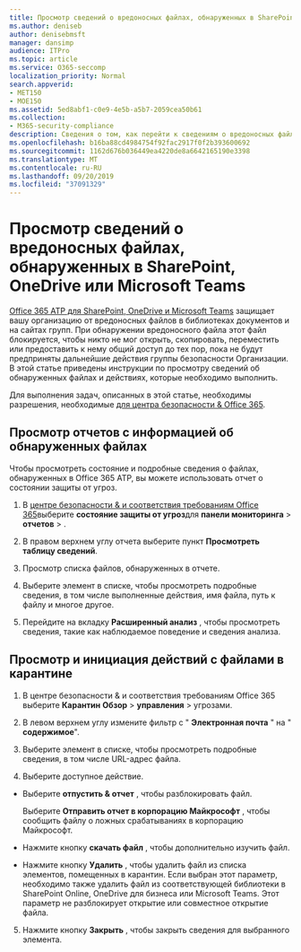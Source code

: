 ```yaml
---
title: Просмотр сведений о вредоносных файлах, обнаруженных в SharePoint, OneDrive или Microsoft Teams
ms.author: deniseb
author: denisebmsft
manager: dansimp
audience: ITPro
ms.topic: article
ms.service: O365-seccomp
localization_priority: Normal
search.appverid:
- MET150
- MOE150
ms.assetid: 5ed8abf1-c0e9-4e5b-a5b7-2059cea50b61
ms.collection:
- M365-security-compliance
description: Сведения о том, как перейти к сведениям о вредоносных файлах, обнаруженных в SharePoint, OneDrive или Teams, а также о том, как выполнять действия с этими файлами.
ms.openlocfilehash: b16ba88cd4984754f92fac2917f0f2b393600692
ms.sourcegitcommit: 1162d676b036449ea4220de8a6642165190e3398
ms.translationtype: MT
ms.contentlocale: ru-RU
ms.lasthandoff: 09/20/2019
ms.locfileid: "37091329"
---
```

# <a name="view-information-about-malicious-files-detected-in-sharepoint-onedrive-or-microsoft-teams"></a>Просмотр сведений о вредоносных файлах, обнаруженных в SharePoint, OneDrive или Microsoft Teams

[Office 365 ATP для SharePoint, OneDrive и Microsoft Teams](atp-for-spo-odb-and-teams.md) защищает вашу организацию от вредоносных файлов в библиотеках документов и на сайтах групп. При обнаружении вредоносного файла этот файл блокируется, чтобы никто не мог открыть, скопировать, переместить или предоставить к нему общий доступ до тех пор, пока не будут предприняты дальнейшие действия группы безопасности Организации. В этой статье приведены инструкции по просмотру сведений об обнаруженных файлах и действиях, которые необходимо выполнить. 

Для выполнения задач, описанных в этой статье, необходимы разрешения, необходимые [для центра безопасности &amp; Office 365](permissions-in-the-security-and-compliance-center.md). 
  
## <a name="view-reports-with-information-about-detected-files"></a>Просмотр отчетов с информацией об обнаруженных файлах

Чтобы просмотреть состояние и подробные сведения о файлах, обнаруженных в Office 365 ATP, вы можете использовать отчет о состоянии защиты от угроз.
  
1. В [центре безопасности &amp; и соответствия требованиям Office 365](https://protection.office.com)выберите **состояние защиты от угроз**для **панели мониторинга** \> **отчетов** \> .
    
2. В правом верхнем углу отчета выберите пункт **Просмотреть таблицу сведений**.
    
3. Просмотр списка файлов, обнаруженных в отчете.
    
4. Выберите элемент в списке, чтобы просмотреть подробные сведения, в том числе выполненные действия, имя файла, путь к файлу и многое другое.
    
5. Перейдите на вкладку **Расширенный анализ** , чтобы просмотреть сведения, такие как наблюдаемое поведение и сведения анализа. 
  
## <a name="view-and-take-action-on-files-in-quarantine"></a>Просмотр и инициация действий с файлами в карантине

1. В центре безопасности &amp; и соответствия требованиям Office 365 выберите **Карантин** **Обзор** \> **управления** \> угрозами.
    
2. В левом верхнем углу измените фильтр с " **Электронная почта** " на " **содержимое**".
    
3. Выберите элемент в списке, чтобы просмотреть подробные сведения, в том числе URL-адрес файла.
    
4. Выберите доступное действие.
    
  - Выберите **отпустить &amp; отчет** , чтобы разблокировать файл. 
    
    Выберите **Отправить отчет в корпорацию Майкрософт** , чтобы сообщить файлу о ложных срабатываниях в корпорацию Майкрософт. 
    
  - Нажмите кнопку **скачать файл** , чтобы дополнительно изучить файл. 
    
  - Нажмите кнопку **Удалить** , чтобы удалить файл из списка элементов, помещенных в карантин. Если выбран этот параметр, необходимо также удалить файл из соответствующей библиотеки в SharePoint Online, OneDrive для бизнеса или Microsoft Teams. Этот параметр не разблокирует открытие или совместное открытие файла. 
    
5. Нажмите кнопку **Закрыть** , чтобы закрыть сведения для выбранного элемента. 
  
  

